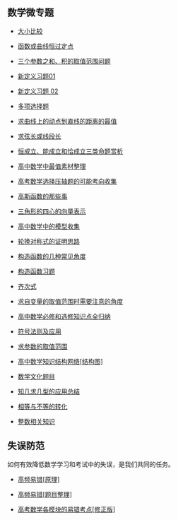 ##  数学微专题

 * <a     href="https://www.cnblogs.com/wanghai0666/p/9977440.html   "  target="_blank" >大小比较  </a>

* <a     href=" https://www.cnblogs.com/wanghai0666/p/9137942.html "  target="_blank" >函数或曲线恒过定点  </a>  

* <a     href="https://www.cnblogs.com/wanghai0666/p/7783124.html  "  target="_blank" >三个参数之和、积的取值范围问题   </a>

* <a     href=" https://www.cnblogs.com/wanghai0666/p/6813411.html "  target="_blank" >新定义习题01</a>  

* [新定义习题 02](https://www.cnblogs.com/wanghai0666/p/18435166)


*  <a  href="https://www.cnblogs.com/wanghai0666/p/12587052.html"  target="_blank">多项选择题</a> 


* <a     href="https://www.cnblogs.com/wanghai0666/p/9665003.html  "  target="_blank" >求曲线上的动点到直线的距离的最值   </a>

* <a     href=" https://www.cnblogs.com/wanghai0666/p/9664615.html "  target="_blank" >求弦长或线段长</a>  

* <a     href="https://www.cnblogs.com/wanghai0666/p/9428947.html  "  target="_blank" >恒成立、能成立和恰成立三类命题赏析   </a>

* <a     href=" https://www.cnblogs.com/wanghai0666/p/8845904.html "  target="_blank" >高中数学中最值素材整理   </a>  

* <a     href=" https://www.cnblogs.com/wanghai0666/p/8697578.html "  target="_blank" >高考数学选择压轴题的可能考向收集   </a>  

* <a     href=" https://www.cnblogs.com/wanghai0666/p/6939661.html "  target="_blank" >高斯函数的那些事   </a>
  
* <a     href="https://www.cnblogs.com/wanghai0666/p/7655864.html  "  target="_blank" >三角形的四心的向量表示   </a>  

*  <a     href=" https://www.cnblogs.com/wanghai0666/p/6070707.html "  target="_blank" >高中数学中的模型收集  </a>  

*  <a     href=" https://www.cnblogs.com/wanghai0666/p/10329203.html "  target="_blank" >轮换对称式的证明思路   </a> 

 * <a     href="https://www.cnblogs.com/wanghai0666/p/9358088.html  "  target="_blank" >构造函数的几种常见角度</a> 

 *  <a     href=" https://www.cnblogs.com/wanghai0666/p/9358111.html "  target="_blank" >构造函数习题   </a> 

* <a     href="https://www.cnblogs.com/wanghai0666/p/10027082.html  "  target="_blank" >齐次式  </a>  

 * <a     href=" https://www.cnblogs.com/wanghai0666/p/10096600.html "  target="_blank" >求自变量的取值范围时需要注意的角度</a>  

* <a href="https://www.cnblogs.com/wanghai0666/p/10600966.html "  target="_blank">高中数学必修和选修知识点全归纳</a> 

 * <a href="https://www.cnblogs.com/wanghai0666/p/11402221.html "  target="_blank">符号法则及应用</a> 

* <a href="https://www.cnblogs.com/wanghai0666/p/10045664.html "  target="_blank">求参数的取值范围</a> 

 * <a href="https://www.cnblogs.com/wanghai0666/p/11441970.html "  target="_blank">高中数学知识结构网络[结构图]</a> 

* <a  href="https://www.cnblogs.com/wanghai0666/p/12349637.html"  target="_blank">数学文化题目</a> 

*  <a  href="https://www.cnblogs.com/wanghai0666/p/13045597.html"  target="_blank">知几求几型的应用总结</a> 

*  <a  href="https://www.cnblogs.com/wanghai0666/p/12324963.html"  target="_blank">相等与不等的转化</a> 

*  <a  href="https://www.cnblogs.com/wanghai0666/p/12355690.html"  target="_blank">整数相关知识</a> 

##  失误防范

如何有效降低数学学习和考试中的失误，是我们共同的任务。

* <a href="https://www.cnblogs.com/wanghai0666/p/11342805.html"  target="_blank">高频易错[原理]</a> 

* <a href="https://www.cnblogs.com/wanghai0666/p/7852489.html"  target="_blank" >高频易错[题目整理]</a>  

* <a href="https://www.cnblogs.com/wanghai0666/p/9428972.html"  target="_blank" >高考数学各模块的易错考点[修正版]</a> 



